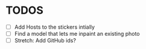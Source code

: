 # TODOS

- [ ] Add Hosts to the stickers intially
- [ ] Find a model that lets me inpaint an existing photo
- [ ] Stretch: Add GitHub ids?
